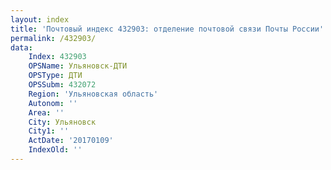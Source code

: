 ```yaml
---
layout: index
title: 'Почтовый индекс 432903: отделение почтовой связи Почты России'
permalink: /432903/
data:
    Index: 432903
    OPSName: Ульяновск-ДТИ
    OPSType: ДТИ
    OPSSubm: 432072
    Region: 'Ульяновская область'
    Autonom: ''
    Area: ''
    City: Ульяновск
    City1: ''
    ActDate: '20170109'
    IndexOld: ''
---
```

